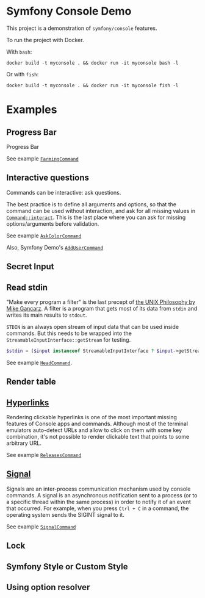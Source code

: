 # Symfony Console Demo

This project is a demonstration of `symfony/console` features.


To run the project with Docker.

With `bash`:

```console
docker build -t myconsole . && docker run -it myconsole bash -l
```

Or with `fish`:

```console
docker build -t myconsole . && docker run -it myconsole fish -l
```

# Examples

## Progress Bar

Progress Bar 

See example [`FarmingCommand`](src/Command/FarmingCommand.php)

## Interactive questions

Commands can be interactive: ask questions.

The best practice is to define all arguments and options, so that the command can be used without interaction, and
ask for all missing values in [`Command::interact`](https://symfony.com/doc/current/console.html#command-lifecycle).
This is the last place where you can ask for missing options/arguments before validation.

See example [`AskColorCommand`](src/Command/AskColorCommand.php)

Also, Symfony Demo's [`AddUserCommand`](https://github.com/symfony/demo/blob/main/src/Command/AddUserCommand.php)

## Secret Input

## Read stdin

"Make every program a filter" is the last precept of [the UNIX Philosophy by Mike Gancarz](https://en.wikipedia.org/wiki/Unix_philosophy#Mike_Gancarz:_The_UNIX_Philosophy).
A filter is a program that gets most of its data from `stdin` and writes its main results to `stdout`.

`STDIN` is an always open stream of input data that can be used inside commands. But this needs to be wrapped into 
the `StreamableInputInterface::getStream` for testing.

```php
$stdin = ($input instanceof StreamableInputInterface ? $input->getStream() : null) ?? STDIN;
```

See example [`HeadCommand`](src/Command/HeadCommand.php).

## Render table

## [Hyperlinks](https://symfony.com/blog/new-in-symfony-4-3-console-hyperlinks)

Rendering clickable hyperlinks is one of the most important missing features of Console apps and commands.
Although most of the terminal emulators auto-detect URLs and allow to click on them with some key combination, it's not
possible to render clickable text that points to some arbitrary URL.

See example [`ReleasesCommand`](src/Command/ReleasesCommand.php)

## [Signal](https://symfony.com/blog/new-in-symfony-5-2-console-signals)

Signals are an inter-process communication mechanism used by console commands. A signal is an asynchronous notification 
sent to a process (or to a specific thread within the same process) in order to notify it of an event that occurred.
For example, when you press `Ctrl + C` in a command, the operating system sends the SIGINT signal to it.

See example [`SignalCommand`](src/Command/SignalCommand.php)

## Lock

## Symfony Style or Custom Style

## Using option resolver
